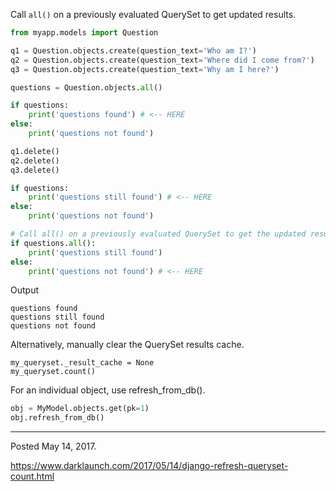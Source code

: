 Call `all()` on a previously evaluated QuerySet to get updated results.

```python
from myapp.models import Question

q1 = Question.objects.create(question_text='Who am I?')
q2 = Question.objects.create(question_text='Where did I come from?')
q3 = Question.objects.create(question_text='Why am I here?')

questions = Question.objects.all()

if questions:
    print('questions found') # <-- HERE
else:
    print('questions not found')

q1.delete()
q2.delete()
q3.delete()

if questions:
    print('questions still found') # <-- HERE
else:
    print('questions not found')

# Call all() on a previously evaluated QuerySet to get the updated results.
if questions.all():
    print('questions still found')
else:
    print('questions not found') # <-- HERE
```

Output
```
questions found
questions still found
questions not found
```

Alternatively, manually clear the QuerySet results cache.

```
my_queryset._result_cache = None
my_queryset.count()
```

For an individual object, use refresh_from_db().

```python
obj = MyModel.objects.get(pk=1)
obj.refresh_from_db()
```

---

Posted May 14, 2017.

https://www.darklaunch.com/2017/05/14/django-refresh-queryset-count.html